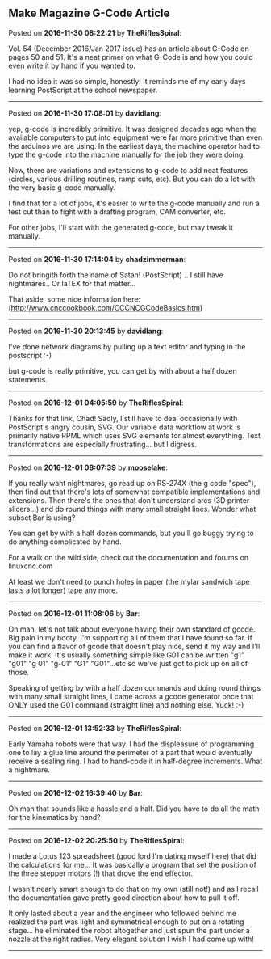 ## Make Magazine G-Code Article
Posted on **2016-11-30 08:22:21** by **TheRiflesSpiral**:

Vol. 54 (December 2016/Jan 2017 issue) has an article about G-Code on pages 50 and 51. It's a neat primer on what G-Code is and how you could even write it by hand if you wanted to.

I had no idea it was so simple, honestly! It reminds me of my early days learning PostScript at the school newspaper.

---

Posted on **2016-11-30 17:08:01** by **davidlang**:

yep, g-code is incredibly primitive. It was designed decades ago when the available computers to put into equipment were far more primitive than even the arduinos we are using. In the earliest days, the machine operator had to type the g-code into the machine manually for the job they were doing.

Now, there are variations and extensions to g-code to add neat features (circles, various drilling routines, ramp cuts, etc). But you can do a lot with the very  basic g-code manually.

I find that for a lot of jobs, it's easier to write the g-code manually and run a test cut than to fight with a drafting program, CAM converter, etc.

For other jobs, I'll start with the generated g-code, but may tweak it manually.

---

Posted on **2016-11-30 17:14:04** by **chadzimmerman**:

Do not bringith forth the name of Satan!  (PostScript) .. I still have nightmares.. Or laTEX for that matter...

That aside, some nice information here: (http://www.cnccookbook.com/CCCNCGCodeBasics.htm)

---

Posted on **2016-11-30 20:13:45** by **davidlang**:

I've done network diagrams by pulling up a text editor and typing in the postscript :-)

but g-code is really primitive, you can get by with about a half dozen statements.

---

Posted on **2016-12-01 04:05:59** by **TheRiflesSpiral**:

Thanks for that link, Chad! Sadly, I still have to deal occasionally with PostScript's angry cousin, SVG. Our variable data workflow at work is primarily native PPML which uses SVG elements for almost everything. Text transformations are especially frustrating... but I digress.

---

Posted on **2016-12-01 08:07:39** by **mooselake**:

If you really want nightmares, go read up on RS-274X (the g code "spec"), then find out that there's lots of somewhat compatible implementations and extensions.  Then there's the ones that don't understand arcs (3D printer slicers...) and do round things with many small straight lines.  Wonder what subset Bar is using?

You can get by with a half dozen commands, but you'll go buggy trying to do anything complicated by hand.

For a walk on the wild side, check out the documentation and forums on linuxcnc.com 

At least we don't need to punch holes in paper (the mylar sandwich tape lasts a lot longer) tape any more.

---

Posted on **2016-12-01 11:08:06** by **Bar**:

Oh man, let's not talk about everyone having their own standard of gcode. Big pain in my booty. I'm supporting all of them that I have found so far. If you can find a flavor of gcode that doesn't play nice, send it my way and I'll make it work. It's usually something simple like G01 can be written "g1" "g01" "g 01" "g-01" "G1" "G01"...etc so we've just got to pick up on all of those. 

Speaking of getting by with a half dozen commands and doing round things with many small straight lines, I came across a gcode generator once that ONLY used the G01 command (straight line) and nothing else.  Yuck! :-)

---

Posted on **2016-12-01 13:52:33** by **TheRiflesSpiral**:

Early Yamaha robots were that way. I had the displeasure of programming one to lay a glue line around the perimeter of a part that would eventually receive a sealing ring. I had to hand-code it in half-degree increments. What a nightmare.

---

Posted on **2016-12-02 16:39:40** by **Bar**:

Oh man that sounds like a hassle and a half. Did you have to do all the math for the kinematics by hand?

---

Posted on **2016-12-02 20:25:50** by **TheRiflesSpiral**:

I made a Lotus 123 spreadsheet (good lord I'm dating myself here) that did the calculations for me... It was basically a program that set the position of the three stepper motors (!) that drove the end effector. 

I wasn't nearly smart enough to do that on my own (still not!) and as I recall the documentation gave pretty good direction about how to pull it off.

It only lasted about a year and the engineer who followed behind me realized the part was light and symmetrical enough to put on a rotating stage... he eliminated the robot altogether and just spun the part under a nozzle at the right radius. Very elegant solution I wish I had come up with!

---

